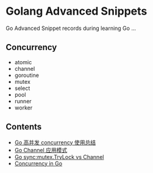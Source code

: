 # Golang Advanced Snippets
Go Advanced Snippet records during learning Go ...

## Concurrency
* atomic
* channel
* goroutine
* mutex
* select
* pool
* runner
* worker

## Contents
- [Go 高并发 concurrency 使用总结](http://www.grdtechs.com/2016/02/17/go-concurrency-summarize)
- [Go Channel 应用模式](http://colobu.com/2018/03/26/channel-patterns/#eapache)
- [Go sync:mutex.TryLock vs Channel](https://github.com/golang/go/issues/6123)
- [Concurrency in Go](https://github.com/kat-co/concurrency-in-go-src)
